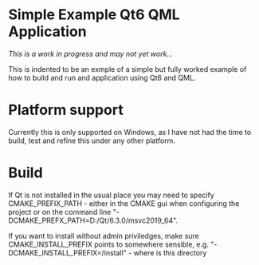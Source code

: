 # Simple Example Qt6 QML Application
*This is a work in progress and may not yet work...*

This is indented to be an exmple of a simple but fully worked example of how to build and run
and application using Qt6 and QML.

# Platform support
Currently this is only supported on Windows, as I have not had the time to build, test and refine
this under any other platform.



# Build
If Qt is not installed in the usual place you may need to specify CMAKE_PREFIX_PATH - either in the CMAKE gui when configuring the project
or on the command line "-DCMAKE_PREFX_PATH=D:/Qt/6.3.0/msvc2019_64".

If you want to install without admin priviledges, make sure CMAKE_INSTALL_PREFIX points to somewhere sensible, e.g.
"-DCMAKE_INSTALL_PREFIX=<source>/install" - where <source> is this directory
